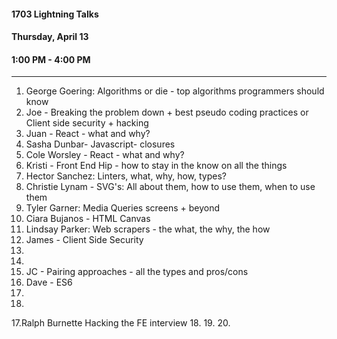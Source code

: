 #### 1703 Lightning Talks
#### Thursday, April 13
#### 1:00 PM - 4:00 PM

-----------------------------------------
1. George Goering: Algorithms or die - top algorithms programmers should know
2. Joe - Breaking the problem down + best pseudo coding practices or Client side security + hacking
3. Juan - React - what and why?
4. Sasha Dunbar- Javascript- closures
5. Cole Worsley - React - what and why?
6. Kristi - Front End Hip - how to stay in the know on all the things
7. Hector Sanchez: Linters, what, why, how, types?
8. Christie Lynam - SVG's: All about them, how to use them, when to use them
9. Tyler Garner: Media Queries screens + beyond
10. Ciara Bujanos - HTML Canvas
11. Lindsay Parker: Web scrapers - the what, the why, the how
12. James - Client Side Security
13.
14.
13. JC - Pairing approaches - all the types and pros/cons
14. Dave - ES6
15.
16.
17.Ralph Burnette Hacking the FE interview
18.
19.
20.

